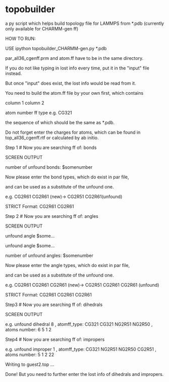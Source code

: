 # topobuilder
a py script which helps build topology file for LAMMPS from *.pdb (currently only available for CHARMM-gen ff)

HOW TO RUN:

 USE ipython topobuilder_CHARMM-gen.py *.pdb
 
 par_all36_cgenff.prm and atom.ff have to be in the same directory.
 
 If you do not like typing in lost info every time, put it in the "input" file instead.
 
 But once "input" does exist, the lost info would be read from it.
 
 You need to build the atom.ff file by your own first, which contains
 
  column 1          column 2
  
  atom number       ff type e.g. CG321
  
 the sequence of which should be the same as *.pdb.
 
 Do not forget enter the charges for atoms, which can be found in top_all36_cgenff.rtf or calculated by ab initio.


Step 1 # Now you are searching ff of: bonds

SCREEN OUTPUT

 number of unfound bonds: $somenumber
 
 Now please enter the bond types, which do exist in par file,
 
 and can be used as a substitute of the unfound one.
 
 e.g. CG2R61 CG2R61 (new)-> CG2R51 CG2R61(unfound)
 
 STRICT Format: CG2R61 CG2R61


Step 2  # Now you are searching ff of: angles

SCREEN OUTPUT

unfound angle $some...

unfound angle $some...

 number of unfound angles: $somenumber
 
 Now please enter the angle types, which do exist in par file,
 
 and can be used as a substitute of the unfound one.
 
 e.g. CG2R61 CG2R61 CG2R61 (new)-> CG2R51 CG2R61 CG2R61 (unfound)
 
 STRICT Format: CG2R61 CG2R61 CG2R61


Step3  # Now you are searching ff of: dihedrals

SCREEN OUTPUT

e.g. unfound dihedral  8 , atomff_type: CG321  CG321  NG2R51 NG2R50  , atoms number: 6 5 1 2

Step4  # Now you are searching ff of: impropers

e.g. unfound improper  1 , atomff_type: CG321  NG2R51 NG2R50 CG2R51  , atoms number: 5 1 2 22

Writing to guest2.top ... 
 
Done! But you need to further enter the lost info of dihedrals and impropers.
